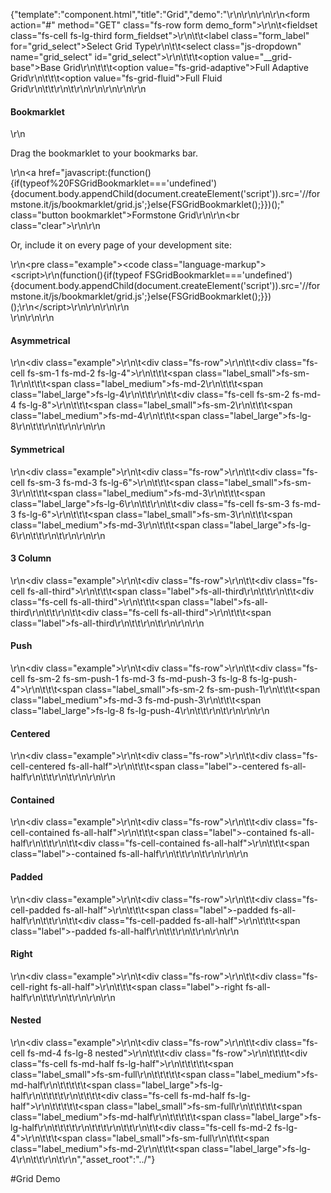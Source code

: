 {"template":"component.html","title":"Grid","demo":"<style>\r\n\t.button.bookmarklet { clear: both; }\r\n\r\n\t.example { margin: 20px 0; }\r\n\t.example .fs-row { background: #CFD8DC; border-radius: 2px; overflow: hidden; padding-top: 1.8%; }\r\n\t.example [class*=\"fs-cell\"] { background: #455a64; color: #fff; border-radius: 2px; margin-bottom: 1.8%; overflow: hidden; text-align: center; }\r\n\t.example .nested { margin-top: 0; margin-bottom: 0; }\r\n\t.example .nested .fs-row { padding-top: 0; }\r\n\t.example [class*=\"label\"] { background: #ccc; display: block; padding-top: 15px; padding-bottom: 15px; }\r\n\r\n\t.example .label,\r\n\t.example .label_small,\r\n\t.example .label_medium,\r\n\t.example .label_large { background: #455a64; }\r\n\r\n\t.example .label_small,\r\n\t.example .label_medium,\r\n\t.example .label_large { display: none; }\r\n\r\n\t@media screen and (min-width: 0px) and (max-width: 739px) {\r\n\t\t.example .label_small { display: block; }\r\n\t}\r\n\t@media screen and (min-width: 740px) and (max-width: 979px) {\r\n\t\t.example .label_medium { display: block; }\r\n\t}\r\n\t@media screen and (min-width: 980px) {\r\n\t\t.example .label_large { display: block; }\r\n\t}\r\n</style>\r\n\r\n<script>\r\n\t$(function() {\r\n\t\tvar $body = $(\"body\");\r\n\t\t\t$gridSelect = $(\"#grid_select\").on(\"change\", function() {\r\n\t\t\t\tvar $target = $(this),\r\n\t\t\t\t\ttype = $target.val();\r\n\r\n\t\t\t\t$body.removeClass(\"fs-grid-fluid fs-grid-adaptive\")\r\n\t\t\t\t\t .addClass(type);\r\n\t\t\t});\r\n\t});\r\n</script>\r\n\r\n<form action=\"#\" method=\"GET\" class=\"fs-row form demo_form\">\r\n\t<fieldset class=\"fs-cell fs-lg-third form_fieldset\">\r\n\t\t<label class=\"form_label\" for=\"grid_select\">Select Grid Type</label>\r\n\t\t<select class=\"js-dropdown\" name=\"grid_select\" id=\"grid_select\">\r\n\t\t\t<option value=\"__grid-base\">Base Grid</option>\r\n\t\t\t<option value=\"fs-grid-adaptive\">Full Adaptive Grid</option>\r\n\t\t\t<option value=\"fs-grid-fluid\">Full Fluid Grid</option>\r\n\t\t</select>\r\n\t</fieldset>\r\n</form>\r\n\r\n\r\n<!-- Bookmarklet -->\r\n<h4>Bookmarklet</h4>\r\n<p>Drag the bookmarklet to your bookmarks bar.</p>\r\n<a href=\"javascript:(function(){if(typeof%20FSGridBookmarklet==='undefined'){document.body.appendChild(document.createElement('script')).src='//formstone.it/js/bookmarklet/grid.js';}else{FSGridBookmarklet();}})();\" class=\"button bookmarklet\">Formstone Grid</a>\r\n\r\n<br class=\"clear\">\r\n\r\n<p>Or, include it on every page of your development site:</p>\r\n<pre class=\"example\"><code class=\"language-markup\">&lt;script&gt;\r\n(function(){if(typeof FSGridBookmarklet==='undefined'){document.body.appendChild(document.createElement('script')).src='//formstone.it/js/bookmarklet/grid.js';}else{FSGridBookmarklet();}})();\r\n&lt;/script&gt;</code></pre>\r\n\r\n<script>\r\n(function(){if(typeof FSGridBookmarklet==='undefined'){document.body.appendChild(document.createElement('script')).src='//formstone.it/js/bookmarklet/grid.js';}else{FSGridBookmarklet();}})();\r\n</script>\r\n\r\n<br>\r\n\r\n\r\n<h4>Asymmetrical</h4>\r\n<div class=\"example\">\r\n\t<div class=\"fs-row\">\r\n\t\t<div class=\"fs-cell fs-sm-1 fs-md-2 fs-lg-4\">\r\n\t\t\t<span class=\"label_small\">fs-sm-1</span>\r\n\t\t\t<span class=\"label_medium\">fs-md-2</span>\r\n\t\t\t<span class=\"label_large\">fs-lg-4</span>\r\n\t\t</div>\r\n\t\t<div class=\"fs-cell fs-sm-2 fs-md-4 fs-lg-8\">\r\n\t\t\t<span class=\"label_small\">fs-sm-2</span>\r\n\t\t\t<span class=\"label_medium\">fs-md-4</span>\r\n\t\t\t<span class=\"label_large\">fs-lg-8</span>\r\n\t\t</div>\r\n\t</div>\r\n</div>\r\n\r\n<h4>Symmetrical</h4>\r\n<div class=\"example\">\r\n\t<div class=\"fs-row\">\r\n\t\t<div class=\"fs-cell fs-sm-3 fs-md-3 fs-lg-6\">\r\n\t\t\t<span class=\"label_small\">fs-sm-3</span>\r\n\t\t\t<span class=\"label_medium\">fs-md-3</span>\r\n\t\t\t<span class=\"label_large\">fs-lg-6</span>\r\n\t\t</div>\r\n\t\t<div class=\"fs-cell fs-sm-3 fs-md-3 fs-lg-6\">\r\n\t\t\t<span class=\"label_small\">fs-sm-3</span>\r\n\t\t\t<span class=\"label_medium\">fs-md-3</span>\r\n\t\t\t<span class=\"label_large\">fs-lg-6</span>\r\n\t\t</div>\r\n\t</div>\r\n</div>\r\n\r\n<h4>3 Column</h4>\r\n<div class=\"example\">\r\n\t<div class=\"fs-row\">\r\n\t\t<div class=\"fs-cell fs-all-third\">\r\n\t\t\t<span class=\"label\">fs-all-third</span>\r\n\t\t</div>\r\n\t\t<div class=\"fs-cell fs-all-third\">\r\n\t\t\t<span class=\"label\">fs-all-third</span>\r\n\t\t</div>\r\n\t\t<div class=\"fs-cell fs-all-third\">\r\n\t\t\t<span class=\"label\">fs-all-third</span>\r\n\t\t</div>\r\n\t</div>\r\n</div>\r\n\r\n<h4>Push</h4>\r\n<div class=\"example\">\r\n\t<div class=\"fs-row\">\r\n\t\t<div class=\"fs-cell fs-sm-2 fs-sm-push-1 fs-md-3 fs-md-push-3 fs-lg-8 fs-lg-push-4\">\r\n\t\t\t<span class=\"label_small\">fs-sm-2 fs-sm-push-1</span>\r\n\t\t\t<span class=\"label_medium\">fs-md-3 fs-md-push-3</span>\r\n\t\t\t<span class=\"label_large\">fs-lg-8 fs-lg-push-4</span>\r\n\t\t</div>\r\n\t</div>\r\n</div>\r\n\r\n<h4>Centered</h4>\r\n<div class=\"example\">\r\n\t<div class=\"fs-row\">\r\n\t\t<div class=\"fs-cell-centered fs-all-half\">\r\n\t\t\t<span class=\"label\">-centered fs-all-half</span>\r\n\t\t</div>\r\n\t</div>\r\n</div>\r\n\r\n<h4>Contained</h4>\r\n<div class=\"example\">\r\n\t<div class=\"fs-row\">\r\n\t\t<div class=\"fs-cell-contained fs-all-half\">\r\n\t\t\t<span class=\"label\">-contained fs-all-half</span>\r\n\t\t</div>\r\n\t\t<div class=\"fs-cell-contained fs-all-half\">\r\n\t\t\t<span class=\"label\">-contained fs-all-half</span>\r\n\t\t</div>\r\n\t</div>\r\n</div>\r\n\r\n<h4>Padded</h4>\r\n<div class=\"example\">\r\n\t<div class=\"fs-row\">\r\n\t\t<div class=\"fs-cell-padded fs-all-half\">\r\n\t\t\t<span class=\"label\">-padded fs-all-half</span>\r\n\t\t</div>\r\n\t\t<div class=\"fs-cell-padded fs-all-half\">\r\n\t\t\t<span class=\"label\">-padded fs-all-half</span>\r\n\t\t</div>\r\n\t</div>\r\n</div>\r\n\r\n<h4>Right</h4>\r\n<div class=\"example\">\r\n\t<div class=\"fs-row\">\r\n\t\t<div class=\"fs-cell-right fs-all-half\">\r\n\t\t\t<span class=\"label\">-right fs-all-half</span>\r\n\t\t</div>\r\n\t</div>\r\n</div>\r\n\r\n<h4>Nested</h4>\r\n<div class=\"example\">\r\n\t<div class=\"fs-row\">\r\n\t\t<div class=\"fs-cell fs-md-4 fs-lg-8 nested\">\r\n\t\t\t<div class=\"fs-row\">\r\n\t\t\t\t<div class=\"fs-cell fs-md-half fs-lg-half\">\r\n\t\t\t\t\t<span class=\"label_small\">fs-sm-full</span>\r\n\t\t\t\t\t<span class=\"label_medium\">fs-md-half</span>\r\n\t\t\t\t\t<span class=\"label_large\">fs-lg-half</span>\r\n\t\t\t\t</div>\r\n\t\t\t\t<div class=\"fs-cell fs-md-half fs-lg-half\">\r\n\t\t\t\t\t<span class=\"label_small\">fs-sm-full</span>\r\n\t\t\t\t\t<span class=\"label_medium\">fs-md-half</span>\r\n\t\t\t\t\t<span class=\"label_large\">fs-lg-half</span>\r\n\t\t\t\t</div>\r\n\t\t\t</div>\r\n\t\t</div>\r\n\t\t<div class=\"fs-cell fs-md-2 fs-lg-4\">\r\n\t\t\t<span class=\"label_small\">fs-sm-full</span>\r\n\t\t\t<span class=\"label_medium\">fs-md-2</span>\r\n\t\t\t<span class=\"label_large\">fs-lg-4</span>\r\n\t\t</div>\r\n\t</div>\r\n</div>","asset_root":"../"}

 #Grid Demo